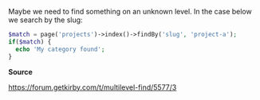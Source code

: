 Maybe we need to find something on an unknown level. In the case below we search by the slug:

```php
$match = page('projects')->index()->findBy('slug', 'project-a');
if($match) {
  echo 'My category found';
}
```

**Source**

https://forum.getkirby.com/t/multilevel-find/5577/3